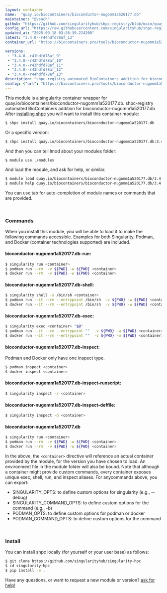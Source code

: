 ```yaml
---
layout: container
name:  "quay.io/biocontainers/bioconductor-nugomm1a520177.db"
maintainer: "@vsoch"
github: "https://github.com/singularityhub/shpc-registry/blob/main/quay.io/biocontainers/bioconductor-nugomm1a520177.db/container.yaml"
config_url: "https://raw.githubusercontent.com/singularityhub/shpc-registry/main/quay.io/biocontainers/bioconductor-nugomm1a520177.db/container.yaml"
updated_at: "2025-09-18 03:26:39.224200"
latest: "3.4.0--r44hdfd78af_13"
container_url: "https://biocontainers.pro/tools/bioconductor-nugomm1a520177.db"

versions:
 - "3.4.0--r41hdfd78af_9"
 - "3.4.0--r42hdfd78af_10"
 - "3.4.0--r43hdfd78af_11"
 - "3.4.0--r43hdfd78af_12"
 - "3.4.0--r44hdfd78af_13"
description: "shpc-registry automated BioContainers addition for bioconductor-nugomm1a520177.db"
config: {"url": "https://biocontainers.pro/tools/bioconductor-nugomm1a520177.db", "maintainer": "@vsoch", "description": "shpc-registry automated BioContainers addition for bioconductor-nugomm1a520177.db", "latest": {"3.4.0--r44hdfd78af_13": "sha256:45a7119e02dfa3f505cc81d090dc66e2a333410861f1992d1bdbdf3be0bf6e8b"}, "tags": {"3.4.0--r41hdfd78af_9": "sha256:6d9d09d0c388e8c905495722da6c023aef0a499a4df4aa8741ec9f28cc36b387", "3.4.0--r42hdfd78af_10": "sha256:7244f080d9c9b3bb685f1a0b2a355116314b83ad36ec9d13ba7c8653ae8bb292", "3.4.0--r43hdfd78af_11": "sha256:d881ba4fd9efb3c35c2f4193c09827488c444ee52fd445b86a19ce946daaae3e", "3.4.0--r43hdfd78af_12": "sha256:5476ed820701c36eb092782da983b671cdd874cdc43883165022577426e44575", "3.4.0--r44hdfd78af_13": "sha256:45a7119e02dfa3f505cc81d090dc66e2a333410861f1992d1bdbdf3be0bf6e8b"}, "docker": "quay.io/biocontainers/bioconductor-nugomm1a520177.db"}
---
```


This module is a singularity container wrapper for quay.io/biocontainers/bioconductor-nugomm1a520177.db.
shpc-registry automated BioContainers addition for bioconductor-nugomm1a520177.db
After [installing shpc](#install) you will want to install this container module:


```bash
$ shpc install quay.io/biocontainers/bioconductor-nugomm1a520177.db
```

Or a specific version:

```bash
$ shpc install quay.io/biocontainers/bioconductor-nugomm1a520177.db:3.4.0--r44hdfd78af_13
```

And then you can tell lmod about your modules folder:

```bash
$ module use ./modules
```

And load the module, and ask for help, or similar.

```bash
$ module load quay.io/biocontainers/bioconductor-nugomm1a520177.db/3.4.0--r44hdfd78af_13
$ module help quay.io/biocontainers/bioconductor-nugomm1a520177.db/3.4.0--r44hdfd78af_13
```

You can use tab for auto-completion of module names or commands that are provided.

<br>

### Commands

When you install this module, you will be able to load it to make the following commands accessible.
Examples for both Singularity, Podman, and Docker (container technologies supported) are included.

#### bioconductor-nugomm1a520177.db-run:

```bash
$ singularity run <container>
$ podman run --rm  -v ${PWD} -w ${PWD} <container>
$ docker run --rm  -v ${PWD} -w ${PWD} <container>
```

#### bioconductor-nugomm1a520177.db-shell:

```bash
$ singularity shell -s /bin/sh <container>
$ podman run --it --rm --entrypoint /bin/sh  -v ${PWD} -w ${PWD} <container>
$ docker run --it --rm --entrypoint /bin/sh  -v ${PWD} -w ${PWD} <container>
```

#### bioconductor-nugomm1a520177.db-exec:

```bash
$ singularity exec <container> "$@"
$ podman run --it --rm --entrypoint ""  -v ${PWD} -w ${PWD} <container> "$@"
$ docker run --it --rm --entrypoint ""  -v ${PWD} -w ${PWD} <container> "$@"
```

#### bioconductor-nugomm1a520177.db-inspect:

Podman and Docker only have one inspect type.

```bash
$ podman inspect <container>
$ docker inspect <container>
```

#### bioconductor-nugomm1a520177.db-inspect-runscript:

```bash
$ singularity inspect -r <container>
```

#### bioconductor-nugomm1a520177.db-inspect-deffile:

```bash
$ singularity inspect -d <container>
```



#### bioconductor-nugomm1a520177.db

```bash
$ singularity run <container>
$ podman run --rm  -v ${PWD} -w ${PWD} <container>
$ docker run --rm  -v ${PWD} -w ${PWD} <container>
```


In the above, the `<container>` directive will reference an actual container provided
by the module, for the version you have chosen to load. An environment file in the
module folder will also be bound. Note that although a container
might provide custom commands, every container exposes unique exec, shell, run, and
inspect aliases. For anycommands above, you can export:

 - SINGULARITY_OPTS: to define custom options for singularity (e.g., --debug)
 - SINGULARITY_COMMAND_OPTS: to define custom options for the command (e.g., -b)
 - PODMAN_OPTS: to define custom options for podman or docker
 - PODMAN_COMMAND_OPTS: to define custom options for the command

<br>

### Install

You can install shpc locally (for yourself or your user base) as follows:

```bash
$ git clone https://github.com/singularityhub/singularity-hpc
$ cd singularity-hpc
$ pip install -e .
```

Have any questions, or want to request a new module or version? [ask for help!](https://github.com/singularityhub/singularity-hpc/issues)